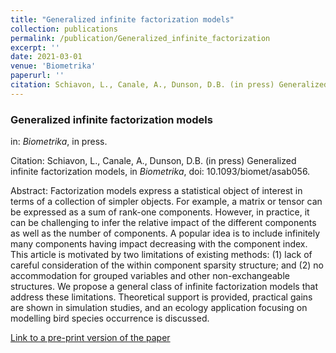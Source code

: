 ```yaml
---
title: "Generalized infinite factorization models"
collection: publications
permalink: /publication/Generalized_infinite_factorization
excerpt: ''
date: 2021-03-01
venue: 'Biometrika'
paperurl: ''
citation: Schiavon, L., Canale, A., Dunson, D.B. (in press) Generalized infinite factorization models, in <i>Biometrika</i>, , . doi: 10.1093/biomet/asab056.
---
```



### Generalized infinite factorization models
in: _Biometrika_, in press.

Citation: Schiavon, L., Canale, A., Dunson, D.B. (in press) Generalized infinite factorization models, in <i>Biometrika</i>, doi: 10.1093/biomet/asab056.

Abstract: Factorization models express a statistical object of interest in terms of a collection of simpler objects. For example, a matrix or tensor can be expressed as a sum of rank-one components. However, in practice, it can be challenging to infer the relative impact of the different components as well as the number of components. A popular idea is to include infinitely many components having impact decreasing with the component index. This article is motivated by two limitations of existing methods: (1) lack of careful consideration of the within component sparsity structure; and (2) no accommodation for grouped variables and other non-exchangeable structures. We propose a general class of infinite factorization models that address these limitations. Theoretical support is provided, practical gains are shown in simulation studies, and an ecology application
focusing on modelling bird species occurrence is discussed.

[Link to a pre-print version of the paper](https://arxiv.org/abs/2103.10333)
